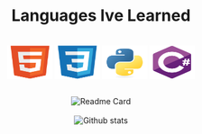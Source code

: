 <div align="center">
  <h1 style="font-weight: bold;"> Languages Ive Learned </h1>
  <br/>
  <img align="center" alt="HTML" height="60" width="80" src="https://raw.githubusercontent.com/devicons/devicon/master/icons/html5/html5-original.svg">
  <img align="center" alt="CSS" height="60" width="80" src="https://raw.githubusercontent.com/devicons/devicon/master/icons/css3/css3-original.svg">
  <img align="center" alt="Python" height="60" width="80" src="https://raw.githubusercontent.com/devicons/devicon/master/icons/python/python-original.svg">
  <img align="center" alt="Csharp" height="60" width="80" src="https://raw.githubusercontent.com/devicons/devicon/master/icons/csharp/csharp-original.svg">
  <br>
<br>

![Readme Card](https://github-readme-stats.vercel.app/api/pin/?username=anuraghazra&repo=github-readme-stats&theme=codeSTACKr)
<br>
<br>
![Github stats](https://github-readme-stats.vercel.app/api?username=DuxV2&show_icons=true&theme=codeSTACKr)
<br>
